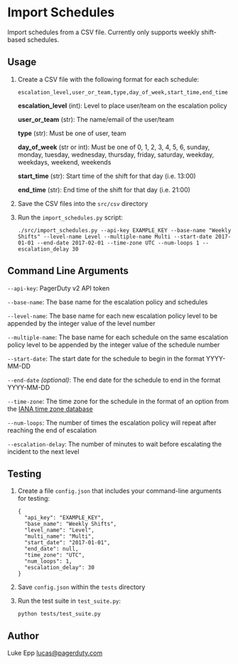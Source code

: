 # Import Schedules

Import schedules from a CSV file. Currently only supports weekly shift-based schedules.

## Usage

1. Create a CSV file with the following format for each schedule:

    ```
    escalation_level,user_or_team,type,day_of_week,start_time,end_time
    ```

    **escalation_level** (int): Level to place user/team on the escalation policy

    **user_or_team** (str): The name/email of the user/team

    **type** (str): Must be one of user, team

    **day_of_week** (str or int): Must be one of 0, 1, 2, 3, 4, 5, 6, sunday, monday, tuesday, wednesday, thursday, friday, saturday, weekday, weekdays, weekend, weekends

    **start_time** (str): Start time of the shift for that day (i.e. 13:00)

    **end_time** (str): End time of the shift for that day (i.e. 21:00)

1. Save the CSV files into the `src/csv` directory

1. Run the `import_schedules.py` script:

    ```
    ./src/import_schedules.py --api-key EXAMPLE_KEY --base-name "Weekly Shifts" --level-name Level --multiple-name Multi --start-date 2017-01-01 --end-date 2017-02-01 --time-zone UTC --num-loops 1 --escalation_delay 30
    ```

## Command Line Arguments

`--api-key`: PagerDuty v2 API token

`--base-name`: The base name for the escalation policy and schedules

`--level-name`: The base name for each new escalation policy level to be appended by the integer value of the level number

`--multiple-name`: The base name for each schedule on the same escalation policy level to be appended by the integer value of the schedule number

`--start-date`: The start date for the schedule to begin in the format YYYY-MM-DD

`--end-date` *(optional)*: The end date for the schedule to end in the format YYYY-MM-DD

`--time-zone`: The time zone for the schedule in the format of an option from the [IANA time zone database](https://www.iana.org/time-zones)

`--num-loops`: The number of times the escalation policy will repeat after reaching the end of escalation

`--escalation-delay`: The number of minutes to wait before escalating the incident to the next level

## Testing

1. Create a file `config.json` that includes your command-line arguments for testing:

    ```
    {
      "api_key": "EXAMPLE_KEY",
      "base_name": "Weekly Shifts",
      "level_name": "Level",
      "multi_name": "Multi",
      "start_date": "2017-01-01",
      "end_date": null,
      "time_zone": "UTC",
      "num_loops": 1,
      "escalation_delay": 30
    }
    ```

1. Save `config.json` within the `tests` directory

1. Run the test suite in `test_suite.py`:

    ```
    python tests/test_suite.py
    ```

## Author

Luke Epp <lucas@pagerduty.com>
